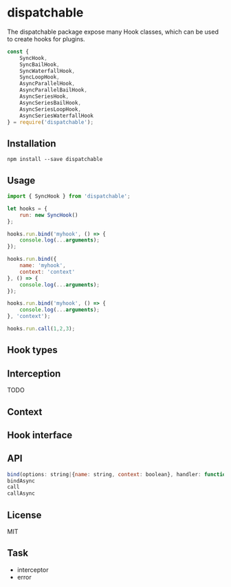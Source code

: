 # dispatchable
The dispatchable package expose many Hook classes, which can be used to create hooks for plugins.

```js
const {
    SyncHook,
    SyncBailHook,
    SyncWaterfallHook,
    SyncLoopHook,
    AsyncParallelHook,
    AsyncParallelBailHook,
    AsyncSeriesHook,
    AsyncSeriesBailHook,
    AsyncSeriesLoopHook,
    AsyncSeriesWaterfallHook
} = require('dispatchable');
```

## Installation
```
npm install --save dispatchable
```

## Usage
```js
import { SyncHook } from 'dispatchable';

let hooks = {
    run: new SyncHook()
};

hooks.run.bind('myhook', () => {
    console.log(...arguments);
});

hooks.run.bind({
    name: 'myhook',
    context: 'context'
}, () => {
    console.log(...arguments);
});

hooks.run.bind('myhook', () => {
    console.log(...arguments);
}, 'context');

hooks.run.call(1,2,3);
```

## Hook types


## Interception
TODO

## Context


## Hook interface

## API
```js
bind(options: string|{name: string, context: boolean}, handler: function)
bindAsync
call
callAsync
```

## License
MIT

## Task
- interceptor
- error